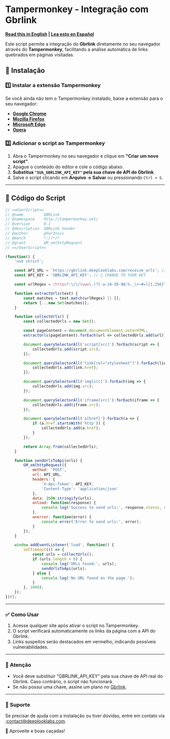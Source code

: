 # Tampermonkey - Integração com Gbrlink

**[Read this in English](README.md) | [Lea esto en Español](README.es.md)**

Este script permite a integração do **Gbrlink** diretamente no seu navegador através do **Tampermonkey**, facilitando a análise automática de links quebrados em páginas visitadas.

## 🚀 Instalação

### 1️⃣ **Instalar a extensão Tampermonkey**
Se você ainda não tem o Tampermonkey instalado, baixe a extensão para o seu navegador:

- **[Google Chrome](https://chrome.google.com/webstore/detail/tampermonkey/dhdgffkkebhmkfjojejmpbldmpobfkfo)**
- **[Mozilla Firefox](https://addons.mozilla.org/en-US/firefox/addon/tampermonkey/)**
- **[Microsoft Edge](https://microsoftedge.microsoft.com/addons/detail/tampermonkey/dhdgffkkebhmkfjojejmpbldmpobfkfo)**
- **[Opera](https://addons.opera.com/en/extensions/details/tampermonkey-beta/)**

### 2️⃣ **Adicionar o script ao Tampermonkey**
1. Abra o Tampermonkey no seu navegador e clique em **"Criar um novo script"**.
2. Apague o conteúdo do editor e cole o código abaixo.
3. **Substitua `"SUA_GBRLINK_API_KEY"` pela sua chave de API do Gbrlink**.
4. Salve o script clicando em **Arquivo → Salvar** ou pressionando `Ctrl + S`.

---

## 📜 Código do Script

```javascript
// ==UserScript==
// @name         GBRLink
// @namespace    http://tampermonkey.net/
// @version      0.1
// @description  GBRLink Sender
// @author       phor3nsic
// @match        *://*/*
// @grant        GM_xmlhttpRequest
// ==/UserScript==

(function() {
    'use strict';

    const API_URL = 'https://gbrlink.deeplooklabs.com/receive_urls'; // 🔒 DONT CHANGE!!!
    const API_KEY = 'GBRLINK_API_KEY'; // 🔴 CHANGE TO YOUR KEY

    const urlRegex = /https?:\/\/(www\.)?[-a-zA-Z0-9@:%._\+~#=]{1,256}\.[a-zA-Z0-9()]{1,6}\b([-a-zA-Z0-9()@:%_\+.~#?&//=]*)/gi;

    function extractUrls(text) {
        const matches = text.match(urlRegex) || [];
        return [...new Set(matches)]; 
    }

    function collectUrls() {
        const collectedUrls = new Set();

        const pageContent = document.documentElement.outerHTML;
        extractUrls(pageContent).forEach(url => collectedUrls.add(url));

        document.querySelectorAll('script[src]').forEach(script => {
            collectedUrls.add(script.src);
        });

        document.querySelectorAll('link[rel="stylesheet"]').forEach(link => {
            collectedUrls.add(link.href);
        });

        document.querySelectorAll('img[src]').forEach(img => {
            collectedUrls.add(img.src);
        });

        document.querySelectorAll('iframe[src]').forEach(iframe => {
            collectedUrls.add(iframe.src);
        });

        document.querySelectorAll('a[href]').forEach(a => {
            if (a.href.startsWith('http')) {
                collectedUrls.add(a.href);
            }
        });

        return Array.from(collectedUrls);
    }

    function sendUrlsToApi(urls) {
        GM_xmlhttpRequest({
            method: 'POST',
            url: API_URL,
            headers: {
                'X-Api-Token': API_KEY,
                'Content-Type': 'application/json'
            },
            data: JSON.stringify(urls),
            onload: function(response) {
                console.log('Success to send urls:', response.status, response.responseText);
            },
            onerror: function(error) {
                console.error('Error to send urls:', error);
            }
        });
    }

    window.addEventListener('load', function() {
        setTimeout(() => {
            const urls = collectUrls();
            if (urls.length > 0) {
                console.log('URLs found:', urls);
                sendUrlsToApi(urls);
            } else {
                console.log('No URL found on the page.');
            }
        }, 1000); 
    });
})();
```

---

### ✅ Como Usar
1.	Acesse qualquer site após ativar o script no Tampermonkey.
2.	O script verificará automaticamente os links da página com a API do Gbrlink.
3.	Links suspeitos serão destacados em vermelho, indicando possíveis vulnerabilidades.

---

### 🚨 Atenção
- Você deve substituir "GBRLINK_API_KEY" pela sua chave de API real do Gbrlink. Caso contrário, o script não funcionará.
- Se não possui uma chave, assine um plano no [Gbrlink](../README.md#subscribe-to-a-plan-and-get-started).

---

### 📩 Suporte

Se precisar de ajuda com a instalação ou tiver dúvidas, entre em contato via ;[contact@deeplooklabs.com](mailto:contact@deeplooklabs.com).


🚀 Aproveite e boas caçadas!